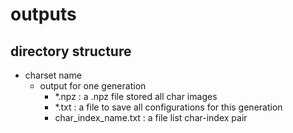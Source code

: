 # outputs
## directory structure
+ charset name
   + output for one generation
      + *.npz  : a .npz file stored all char images
      + *.txt : a file to save all configurations for this generation
      + char_index_name.txt : a file list char-index pair
